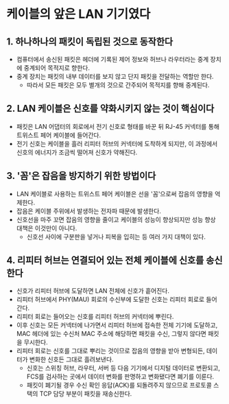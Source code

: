 # 케이블의 앞은 LAN 기기였다
## 1. 하나하나의 패킷이 독립된 것으로 동작한다
- 컴퓨터에서 송신된 패킷은 헤더에 기록된 제어 정보와 허브나 라우터라는 중계 장치에 중계되어 목적지로 향한다.  
- 중계 장치는 패킷의 내부 데이터를 보지 않고 단지 패킷을 전달하는 역할만 한다.
  - 따라서 모든 패킷은 모두 별개의 것으로 간주되어 목적지를 향해 중계된다.


## 2. LAN 케이블은 신호를 약화시키지 않는 것이 핵심이다
- 패킷은 LAN 어댑터의 회로에서 전기 신호로 형태를 바꾼 뒤 RJ-45 커넥터를 통해 트위스트 페어 케이블에 들어간다.
- 전기 신호는 케이블을 흘러 리피터 허브의 커넥터에 도착하게 되지만, 이 과정에서 신호의 에너지가 조금씩 떨어져 신호가 약해진다.


## 3. '꼼'은 잡음을 방지하기 위한 방법이다
- LAN 케이블로 사용하는 트위스트 페어 케이블은 선을 '꼼'으로써 잡음의 영향을 억제한다.
- 잡음은 케이블 주위에서 발생하는 전자파 때문에 발생한다.
- 신호선을 마주 꼬면 잡음의 영향을 줄이고 케이블의 성능이 향상되지만 성능 향상 대책은 이것만이 아니다.
  - 신호선 사이에 구분판을 넣거나 피복을 입히는 등 여러 가지 대책이 있다.

## 4. 리피터 허브는 연결되어 있는 전체 케이블에 신호를 송신한다
- 신호가 리피터 허브에 도달하면 LAN 전체에 신호가 흩어진다.
- 리피터 허브에서 PHY(MAU) 회로의 수신부에 도달한 신호는 리피터 회로로 들어간다.
- 리피터 회로는 들어오는 신호를 리피터 허브의 커넥터에 뿌린다.
- 이후 신호는 모든 커넥터에 나가면서 리피터 허브에 접속한 전체 기기에 도달하고, MAC 헤더에 있는 수신처 MAC 주소에 해당하면 패킷을 수신, 그렇지 않다면 패킷을 무시한다.
- 리피터 회로는 신호를 그대로 뿌리는 것이므로 잡음의 영향을 받아 변형되든, 데이터가 변화한 신호든 그대로 흘려보낸다.
  - 신호는 스위칭 허브, 라우터, 서버 등 다음 기기에서 디지털 데이터로 변환되고, FCS를 검사하는 곳에서 데이터 변화를 판명하고 변화됐다면 폐기를 이룬다.
  - 패킷이 폐기될 경우 수신 확인 응답(ACK)를 되돌려주지 않으므로 프로토콜 스택의 TCP 담당 부분이 패킷을 재송신한다.
